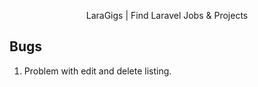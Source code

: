 <p align="center">LaraGigs | Find Laravel Jobs & Projects</p>



## Bugs

1. Problem with edit and delete listing.